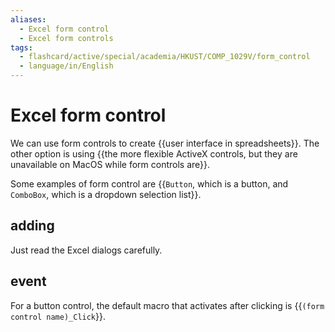 ```yaml
---
aliases:
  - Excel form control
  - Excel form controls
tags:
  - flashcard/active/special/academia/HKUST/COMP_1029V/form_control
  - language/in/English
---
```


# Excel form control

We can use form controls to create {{user interface in spreadsheets}}. The other option is using {{the more flexible ActiveX controls, but they are unavailable on MacOS while form controls are}}.

Some examples of form control are {{`Button`, which is a button, and `ComboBox`, which is a dropdown selection list}}.

## adding

Just read the Excel dialogs carefully.

## event

For a button control, the default macro that activates after clicking is {{`(form control name)_Click`}}.
